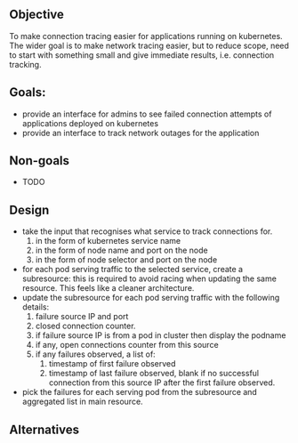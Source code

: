 ## Objective
To make connection tracing easier for applications running on kubernetes. The wider goal is to make network tracing easier, but to reduce scope, need to start with something small and give immediate results, i.e. connection tracking. 

## Goals:
- provide an interface for admins to see failed connection attempts of applications deployed on kubernetes
- provide an interface to track network outages for the application

## Non-goals
- TODO

## Design

- take the input that recognises what service to track connections for.
  1. in the form of kubernetes service name
  2. in the form of node name and port on the node
  3. in the form of node selector and port on the node
- for each pod serving traffic to the selected service, create a subresource:
    this is required to avoid racing when updating the same resource. This 
    feels like a cleaner architecture.
- update the subresource for each pod serving traffic with the following details:
  1. failure source IP and port 
  2. closed connection counter.
  3. if failure source IP is from a pod in cluster then display the podname
  3. if any, open connections counter from this source
  4. if any failures observed, a list of: 
     1. timestamp of first failure observed
     2. timestamp of last failure observed, blank if no successful connection from this source IP
        after the first failure observed.
- pick the failures for each serving pod from the subresource and aggregated list in main resource.
## Alternatives
